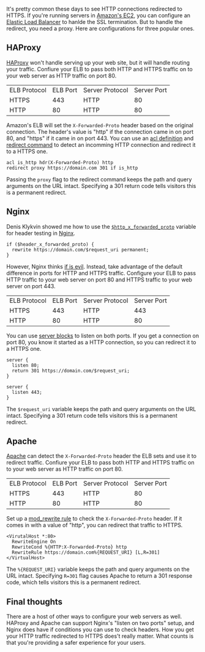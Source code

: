 <!--
title: Forcing HTTPS on in Amazon's EC2
created: 7 May 2013 - 9:52 pm
updated: 13 September 2013 - 7:04 am
publish: 7 May 2013
slug: https-elb
tags: coding, aws
-->

It's pretty common these days to see HTTP connections redirected to HTTPS. If
you're running servers in [Amazon's EC2][ec2], you can configure an
[Elastic Load Balancer][] to hanlde the SSL termination. But to handle the
redirect, you need a proxy. Here are configurations for three popular ones.

## HAProxy ##

[HAProxy][] won't handle serving up your web site, but it will handle routing
your traffic. Confiure your ELB to pass both HTTP and HTTPS traffic on to your
web server as HTTP traffic on port 80.

<table width="100%">
  <tr>
    <td>ELB Protocol</td>
    <td>ELB Port</td>
    <td>Server Protocol</td>
    <td>Server Port</td>
  </tr>
  <tr>
    <td>HTTPS</td><td>443</td>
    <td>HTTP</td><td>80</td>
  </tr>
  <tr>
    <td>HTTP</td><td>80</td>
    <td>HTTP</td><td>80</td>
  </tr>
</table>

Amazon's ELB will set the `X-Forwarded-Proto` header based on the original
connection. The header's value is "http" if the connection came in on port 80,
and "https" if it came in on port 443. You can use an [acl definition][] and
[redirect command][] to detect an incomming HTTP connection and redirect it
to a HTTPS one.

    acl is_http hdr(X-Forwarded-Proto) http
    redirect proxy https://domain.com 301 if is_http

Passing the `proxy` flag to the redirect command keeps the path and query
arguments on the URL intact. Specifying a 301 return code tells visitors
this is a permanent redirect.

## Nginx ##

Denis Klykvin showed me how to use the [`$http_x_forwarded_proto`][http_header]
variable for header testing in [Nginx][].

    if ($header_x_forwarded_proto) {
      rewrite https://domain.com/$request_uri permanent;
    }

However, Nginx thinks [if is evil][]. Instead, take advantage of the default
difference in ports for HTTP and HTTPS traffic. Configure your ELB to pass HTTP
traffic to your web server on port 80 and HTTPS traffic to your web server on
port 443.

<table width="100%">
  <tr>
    <td>ELB Protocol</td>
    <td>ELB Port</td>
    <td>Server Protocol</td>
    <td>Server Port</td>
  </tr>
  <tr>
    <td>HTTPS</td><td>443</td>
    <td>HTTP</td><td>443</td>
  </tr>
  <tr>
    <td>HTTP</td><td>80</td>
    <td>HTTP</td><td>80</td>
  </tr>
</table>

You can use [server blocks][] to listen on both ports. If you get a connection
on port 80, you know it started as a HTTP connection, so you can redirect it to
a HTTPS one.

    server {
      listen 80;
      return 301 https://domain.com/$request_uri;
    }

    server {
      listen 443;
    }

The `$request_uri` variable keeps the path and query arguments on the URL
intact. Specifying a 301 return code tells visitors this is a permanent
redirect.

## Apache ##

[Apache][] can detect the `X-Forwarded-Proto` header the ELB sets and
use it to redirect traffic. Confiure your ELB to pass both HTTP and HTTPS
traffic on to your web server as HTTP traffic on port 80.

<table width="100%">
  <tr>
    <td>ELB Protocol</td>
    <td>ELB Port</td>
    <td>Server Protocol</td>
    <td>Server Port</td>
  </tr>
  <tr>
    <td>HTTPS</td><td>443</td>
    <td>HTTP</td><td>80</td>
  </tr>
  <tr>
    <td>HTTP</td><td>80</td>
    <td>HTTP</td><td>80</td>
  </tr>
</table>

Set up a [mod_rewrite rule][] to check the `X-Forwarded-Proto` header. If it
comes in with a value of "http", you can redirect that traffic to HTTPS.

    <VirutalHost *:80>
      RewriteEngine On
      RewriteCond %{HTTP:X-Forwarded-Proto} http
      RewriteRule https://domain.com%{REQUEST_URI} [L,R=301]
    </VirtualHost>

The `%{REQUEST_URI}` variable keeps the path and query arguments on the URL
intact. Specifying  `R=301` flag causes Apache to return a 301 response
code, which tells visitors this is a permanent redirect.

## Final thoughts ##

There are a host of other ways to configure your web servers as well.
HAProxy and Apache can support Nginx's "listen on two ports" setup, and
Nginx does have if conditions you can use to check headers. How you get your
HTTP traffic redirected to HTTPS does't really matter. What counts is that
you're providing a safer experience for your users.


[ec2]: http://aws.amazon.com/ec2 "Various (Amazon): Amazon Elastic Compute Cloud"
[Elastic Load Balancer]: http://aws.amazon.com/elasticloadbalancing "Various (Amazon): Elastic Load Balancing"
[HAProxy]: http://haproxy.1wt.eu/ "Various (HAProxy): The Reliable, High Performance TCP/HTTP Load Balancer"
[acl definition]: http://code.google.com/p/haproxy-docs/wiki/UsingACLs "Various (haproxy-docs): Using ACLs"
[redirect command]: http://code.google.com/p/haproxy-docs/wiki/redirect "Various (haproxy-docs): redirect"
[Nginx]: http://nginx.org/ "Various (Nginx): Nginx HTTP and Reverse Proxy Server"
[http_header]: http://wiki.nginx.org/HttpCoreModule#.24http_HEADER "Various (nginx): $http_HEADER variable"
[if is evil]: http://wiki.nginx.org/IfIsEvil "Various (nginx): If is evil"
[server blocks]: http://nginx.org/en/docs/http/nginx_core_module.html#listen "Various (Nginx): listen"
[Apache]: http://httpd.apache.org/ "Various (Apache Foundation): Apache HTTP Server Project"
[mod_rewrite rule]: http://httpd.apache.org/docs/current/mod/mod_rewrite.html "Various (Apache Foundation): mod_rewrite - Apache HTTP Server Project"
